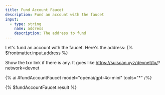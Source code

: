 ```yaml
---
title: Fund Account Faucet
description: Fund an account with the faucet
input:
  - type: string
    name: address 
    description: The address to fund
---
```


Let's fund an account with the faucet. Here's the address: {% $frontmatter.input.address %}

Show the txn link if there is any. It goes like https://suiscan.xyz/devnet/tx/<digest>?network=devnet

{% ai #fundAccountFaucet model="openai/gpt-4o-mini" tools="*" /%}

{% $fundAccountFaucet.result %}